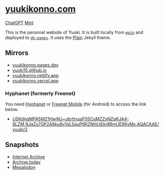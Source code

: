 # [yuukikonno.com](https://yuukikonno.com/)

[ChatGPT](https://yuukiarchives.github.io/chatgpt/personal-website-html-only/) [Mint](https://min.togetter.com/yrnWYSS)

This is the personal website of Yuuki.  It is built locally from [`main`](https://github.com/yuuki15/yuuki15.github.io/tree/main) and deployed to [`gh-pages`](https://github.com/yuuki15/yuuki15.github.io/tree/gh-pages).  It uses the [Plain](https://github.com/jekyll-theme-plain/jekyll-theme-plain) Jekyll theme.

## Mirrors

* [yuukikonno.pages.dev](https://yuukikonno.pages.dev/)
* [yuuki15.github.io](https://yuuki15.github.io/)
* [yuukikonno.netlify.app](https://yuukikonno.netlify.app/)
* [yuukikonno.vercel.app](https://yuukikonno.vercel.app/)

### Hyphanet (formerly Freenet)

You need [Hyphanet](https://www.hyphanet.org/) or [Freenet Mobile](https://f-droid.org/packages/org.freenetproject.mobile/) (for Android) to access the link below.

* [USK@jqMPA5M21HwWJ~ubrttysaF05CuMZZxNZqKJA4-8LZM,9JqZs7GP2A8ku8v1qL5quPtRIZNHctEkl4BmUE96yMs,AQACAAE/yuuki/2](http://127.0.0.1:8888/freenet:USK@jqMPA5M21HwWJ~ubrttysaF05CuMZZxNZqKJA4-8LZM,9JqZs7GP2A8ku8v1qL5quPtRIZNHctEkl4BmUE96yMs,AQACAAE/yuuki/2/)

## Snapshots

* [Internet Archive](https://web.archive.org/web/20240215135611/https://yuukikonno.com/)
* [Archive.today](https://archive.today/2024.02.15-135545/https://yuukikonno.com/)
* [Megalodon](https://megalodon.jp/2024-0215-2255-45/https://yuukikonno.com:443/)
